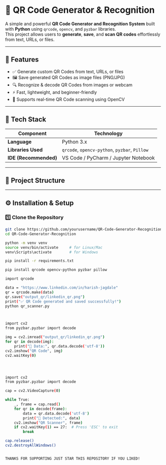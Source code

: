 # 📱 QR Code Generator & Recognition

A simple and powerful **QR Code Generator and Recognition System** built with **Python** using `qrcode`, `opencv`, and `pyzbar` libraries.  
This project allows users to **generate**, **save**, and **scan QR codes** effortlessly from text, URLs, or files.

---

## 🚀 Features

- ✅ Generate custom QR Codes from text, URLs, or files  
- 🖼️ Save generated QR Codes as image files (PNG/JPG)  
- 🔍 Recognize & decode QR Codes from images or webcam  
- ⚡ Fast, lightweight, and beginner-friendly  
- 🧠 Supports real-time QR Code scanning using OpenCV  

---

## 🧩 Tech Stack

| Component | Technology |
|------------|-------------|
| **Language** | Python 3.x |
| **Libraries Used** | `qrcode`, `opencv-python`, `pyzbar`, `Pillow` |
| **IDE (Recommended)** | VS Code / PyCharm / Jupyter Notebook |

---

## 📂 Project Structure



---

## ⚙️ Installation & Setup

### 1️⃣ Clone the Repository
```bash
git clone https://github.com/yourusername/QR-Code-Generator-Recognition.git
cd QR-Code-Generator-Recognition

python -m venv venv
source venv/bin/activate     # for Linux/Mac
venv\Scripts\activate        # for Windows

pip install -r requirements.txt

pip install qrcode opencv-python pyzbar pillow

import qrcode

data = "https://www.linkedin.com/in/harish-jagdale"
qr = qrcode.make(data)
qr.save("output_qr/linkedin_qr.png")
print("✅ QR Code generated and saved successfully!")
python qr_scanner.py



import cv2
from pyzbar.pyzbar import decode

img = cv2.imread("output_qr/linkedin_qr.png")
for qr in decode(img):
    print("📜 Data:", qr.data.decode('utf-8'))
cv2.imshow("QR Code", img)
cv2.waitKey(0)




import cv2
from pyzbar.pyzbar import decode

cap = cv2.VideoCapture(0)

while True:
    _, frame = cap.read()
    for qr in decode(frame):
        data = qr.data.decode('utf-8')
        print("📜 Detected:", data)
    cv2.imshow("QR Scanner", frame)
    if cv2.waitKey(1) == 27:  # Press 'ESC' to exit
        break

cap.release()
cv2.destroyAllWindows()


THANKS FOR SUPPORTING JUST STAR THIS REPOSITORY IF YOU LIKED!
